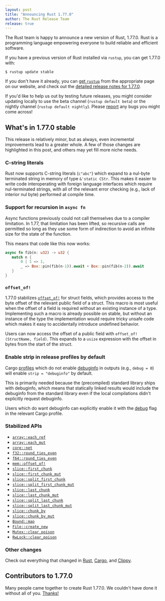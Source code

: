 ```yaml
---
layout: post
title: "Announcing Rust 1.77.0"
author: The Rust Release Team
release: true
---
```


The Rust team is happy to announce a new version of Rust, 1.77.0. Rust is a programming language empowering everyone to build reliable and efficient software.

If you have a previous version of Rust installed via `rustup`, you can get 1.77.0 with:

```console
$ rustup update stable
```

If you don't have it already, you can [get `rustup`](https://www.rust-lang.org/install.html) from the appropriate page on our website, and check out the [detailed release notes for 1.77.0](https://doc.rust-lang.org/nightly/releases.html#version-77-2024-03-21).

If you'd like to help us out by testing future releases, you might consider updating locally to use the beta channel (`rustup default beta`) or the nightly channel (`rustup default nightly`). Please [report](https://github.com/rust-lang/rust/issues/new/choose) any bugs you might come across!

## What's in 1.77.0 stable

This release is relatively minor, but as always, even incremental improvements lead to a greater whole. A few of those changes are highlighted in this post, and others may yet fill more niche needs.

### C-string literals

Rust now supports C-string literals (`c"abc"`) which expand to a nul-byte
terminated string in memory of type `&'static CStr`. This makes it easier to write code
interoperating with foreign language interfaces which require nul-terminated
strings, with all of the relevant error checking (e.g., lack of interior nul
byte) performed at compile time.

### Support for recursion in `async fn`

Async functions previously could not call themselves due to a compiler
limitation. In 1.77, that limitation has been lifted, so recursive calls are
permitted so long as they use some form of indirection to avoid an infinite
size for the state of the function.

This means that code like this now works:

```rust
async fn fib(n: u32) -> u32 {
   match n {
       0 | 1 => 1,
       _ => Box::pin(fib(n-1)).await + Box::pin(fib(n-2)).await
   }
}
```

### `offset_of!`

1.77.0 stabilizes [`offset_of!`] for struct fields, which provides access to the
byte offset of the relevant public field of a struct. This macro is most useful
when the offset of a field is required without an existing instance of a type.
Implementing such a macro is already possible on stable, but without an
instance of the type the implementation would require tricky unsafe code which
makes it easy to accidentally introduce undefined behavior.

Users can now access the offset of a public field with `offset_of!(StructName,
field)`. This expands to a `usize` expression with the offset in bytes from the
start of the struct.

[`offset_of!`]: https://doc.rust-lang.org/stable/std/mem/macro.offset_of.html

### Enable strip in release profiles by default

Cargo [profiles](https://doc.rust-lang.org/stable/cargo/reference/profiles.html)
which do not enable [debuginfo](https://doc.rust-lang.org/stable/cargo/reference/profiles.html#debug) in
outputs (e.g., `debug = 0`) will enable `strip = "debuginfo"` by default.

This is primarily needed because the (precompiled) standard library ships with
debuginfo, which means that statically linked results would include the
debuginfo from the standard library even if the local compilations didn't
explicitly request debuginfo.

Users which do want debuginfo can explicitly enable it with the
[debug](https://doc.rust-lang.org/stable/cargo/reference/profiles.html#debug)
flag in the relevant Cargo profile.

### Stabilized APIs

- [`array::each_ref`](https://doc.rust-lang.org/stable/std/primitive.array.html#method.each_ref)
- [`array::each_mut`](https://doc.rust-lang.org/stable/std/primitive.array.html#method.each_mut)
- [`core::net`](https://doc.rust-lang.org/stable/core/net/index.html)
- [`f32::round_ties_even`](https://doc.rust-lang.org/stable/std/primitive.f32.html#method.round_ties_even)
- [`f64::round_ties_even`](https://doc.rust-lang.org/stable/std/primitive.f64.html#method.round_ties_even)
- [`mem::offset_of!`](https://doc.rust-lang.org/stable/std/mem/macro.offset_of.html)
- [`slice::first_chunk`](https://doc.rust-lang.org/stable/std/primitive.slice.html#method.first_chunk)
- [`slice::first_chunk_mut`](https://doc.rust-lang.org/stable/std/primitive.slice.html#method.first_chunk_mut)
- [`slice::split_first_chunk`](https://doc.rust-lang.org/stable/std/primitive.slice.html#method.split_first_chunk)
- [`slice::split_first_chunk_mut`](https://doc.rust-lang.org/stable/std/primitive.slice.html#method.split_first_chunk_mut)
- [`slice::last_chunk`](https://doc.rust-lang.org/stable/std/primitive.slice.html#method.last_chunk)
- [`slice::last_chunk_mut`](https://doc.rust-lang.org/stable/std/primitive.slice.html#method.last_chunk_mut)
- [`slice::split_last_chunk`](https://doc.rust-lang.org/stable/std/primitive.slice.html#method.split_last_chunk)
- [`slice::split_last_chunk_mut`](https://doc.rust-lang.org/stable/std/primitive.slice.html#method.split_last_chunk_mut)
- [`slice::chunk_by`](https://doc.rust-lang.org/stable/std/primitive.slice.html#method.chunk_by)
- [`slice::chunk_by_mut`](https://doc.rust-lang.org/stable/std/primitive.slice.html#method.chunk_by_mut)
- [`Bound::map`](https://doc.rust-lang.org/stable/std/ops/enum.Bound.html#method.map)
- [`File::create_new`](https://doc.rust-lang.org/stable/std/fs/struct.File.html#method.create_new)
- [`Mutex::clear_poison`](https://doc.rust-lang.org/stable/std/sync/struct.Mutex.html#method.clear_poison)
- [`RwLock::clear_poison`](https://doc.rust-lang.org/stable/std/sync/struct.RwLock.html#method.clear_poison)

### Other changes

Check out everything that changed in [Rust](https://github.com/rust-lang/rust/releases/tag/1.77.0), [Cargo](https://doc.rust-lang.org/nightly/cargo/CHANGELOG.html#cargo-177-2024-03-21), and [Clippy](https://github.com/rust-lang/rust-clippy/blob/master/CHANGELOG.md#rust-177).

## Contributors to 1.77.0

Many people came together to create Rust 1.77.0. We couldn't have done it without all of you. [Thanks!](https://thanks.rust-lang.org/rust/1.77.0/)
